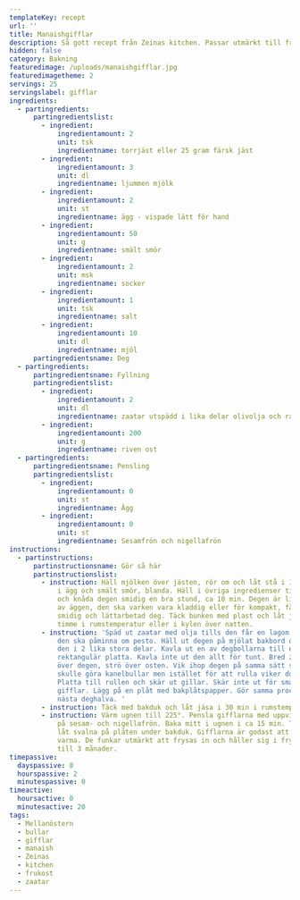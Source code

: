 ```yaml
---
templateKey: recept
url: ''
title: Manaishgifflar
description: Så gott recept från Zeinas kitchen. Passar utmärkt till frukost.
hidden: false
category: Bakning
featuredimage: /uploads/manaishgifflar.jpg
featuredimagetheme: 2
servings: 25
servingslabel: gifflar
ingredients:
  - partingredients:
      partingredientslist:
        - ingredient:
            ingredientamount: 2
            unit: tsk
            ingredientname: torrjäst eller 25 gram färsk jäst
        - ingredient:
            ingredientamount: 3
            unit: dl
            ingredientname: ljummen mjölk
        - ingredient:
            ingredientamount: 2
            unit: st
            ingredientname: ägg - vispade lätt för hand
        - ingredient:
            ingredientamount: 50
            unit: g
            ingredientname: smält smör
        - ingredient:
            ingredientamount: 2
            unit: msk
            ingredientname: socker
        - ingredient:
            ingredientamount: 1
            unit: tsk
            ingredientname: salt
        - ingredient:
            ingredientamount: 10
            unit: dl
            ingredientname: mjöl
      partingredientsname: Deg
  - partingredients:
      partingredientsname: Fyllning
      partingredientslist:
        - ingredient:
            ingredientamount: 2
            unit: dl
            ingredientname: zaatar utspädd i lika delar olivolja och rapsolja
        - ingredient:
            ingredientamount: 200
            unit: g
            ingredientname: riven ost
  - partingredients:
      partingredientsname: Pensling
      partingredientslist:
        - ingredient:
            ingredientamount: 0
            unit: st
            ingredientname: Ägg
        - ingredient:
            ingredientamount: 0
            unit: st
            ingredientname: Sesamfrön och nigellafrön
instructions:
  - partinstructions:
      partinstructionsname: Gör så här
      partinstructionslist:
        - instruction: Häll mjölken över jästen, rör om och låt stå i 10 min. Blanda sedan
            i ägg och smält smör, blanda. Häll i övriga ingredienser till degen
            och knåda degen smidig en bra stund, ca 10 min. Degen är lite styv
            av äggen, den ska varken vara kladdig eller för kompakt, få till en
            smidig och lättarbetad deg. Täck bunken med plast och låt jäsa 1,5
            timme i rumstemperatur eller i kylen över natten.
        - instruction: 'Späd ut zaatar med olja tills den får en lagom rinnig konsistens,
            den ska påminna om pesto. Häll ut degen på mjölat bakbord och dela
            den i 2 lika stora delar. Kavla ut en av degbollarna till en
            rektangulär platta. Kavla inte ut den allt för tunt. Bred zaatar
            över degen, strö över osten. Vik ihop degen på samma sätt som om du
            skulle göra kanelbullar men istället för att rulla viker du degen.
            Platta till rullen och skär ut gillar. Skär inte ut för smala
            gifflar. Lägg på en plåt med bakplåtspapper. Gör samma procedur med
            nästa deghalva. '
        - instruction: Täck med bakduk och låt jäsa i 30 min i rumstemperatur.
        - instruction: Värm ugnen till 225°. Pensla gifflarna med uppvispat ägg och strö
            på sesam- och nigellafrön. Baka mitt i ugnen i ca 15 min. Ta ut och
            låt svalna på plåten under bakduk. Gifflarna är godast att servera
            varma. De funkar utmärkt att frysas in och håller sig i frysen upp
            till 3 månader.
timepassive:
  dayspassive: 0
  hourspassive: 2
  minutespassive: 0
timeactive:
  hoursactive: 0
  minutesactive: 20
tags:
  - Mellanöstern
  - bullar
  - gifflar
  - manaish
  - Zeinas
  - kitchen
  - frukost
  - zaatar
---
```

